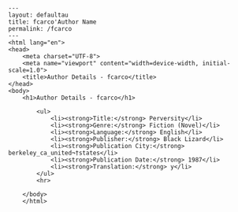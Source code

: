 
    ---
    layout: defaultau
    title: fcarco'Author Name 
    permalink: /fcarco
    ---
    <html lang="en">
    <head>
        <meta charset="UTF-8">
        <meta name="viewport" content="width=device-width, initial-scale=1.0">
        <title>Author Details - fcarco</title>
    </head>
    <body>
        <h1>Author Details - fcarco</h1>
        
            <ul>
                <li><strong>Title:</strong> Perversity</li>
                <li><strong>Genre:</strong> Fiction (Novel)</li>
                <li><strong>Language:</strong> English</li>
                <li><strong>Publisher:</strong> Black Lizard</li>
                <li><strong>Publication City:</strong> berkeley_ca_united¬†states</li>
                <li><strong>Publication Date:</strong> 1987</li>
                <li><strong>Translation:</strong> y</li>
            </ul>
            <hr>
            
        </body>
        </html>
        